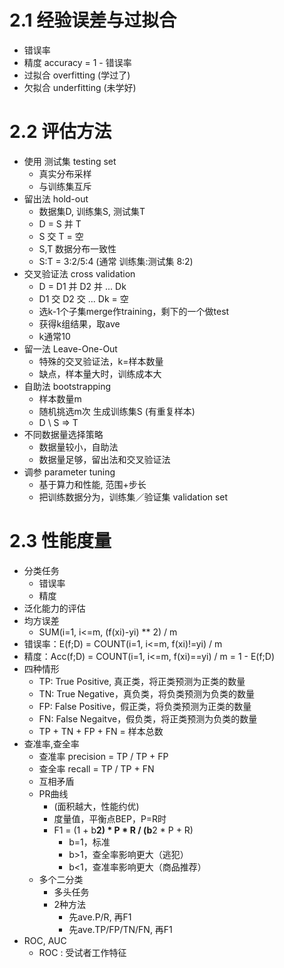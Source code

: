 # 2.1 经验误差与过拟合
* 错误率
* 精度 accuracy = 1 - 错误率
* 过拟合 overfitting (学过了)
* 欠拟合 underfitting (未学好)
# 2.2 评估方法
* 使用 测试集 testing set
  * 真实分布采样
  * 与训练集互斥
* 留出法 hold-out
  * 数据集D, 训练集S, 测试集T
  * D = S 并 T
  * S 交 T = 空
  * S,T 数据分布一致性
  * S:T = 3:2/5:4 (通常 训练集:测试集 8:2)
* 交叉验证法 cross validation
  * D = D1 并 D2 并 ... Dk
  * D1 交 D2 交 ... Dk = 空
  * 选k-1个子集merge作training，剩下的一个做test
  * 获得k组结果，取ave
  * k通常10
* 留一法 Leave-One-Out
  * 特殊的交叉验证法，k=样本数量
  * 缺点，样本量大时，训练成本大
* 自助法 bootstrapping
  * 样本数量m
  * 随机挑选m次 生成训练集S (有重复样本)
  * D \ S => T
* 不同数据量选择策略
  * 数据量较小，自助法
  * 数据量足够，留出法和交叉验证法
* 调参 parameter tuning
  * 基于算力和性能, 范围+步长
  * 把训练数据分为，训练集／验证集 validation set

# 2.3 性能度量
* 分类任务
  * 错误率
  * 精度
* 泛化能力的评估
* 均方误差
  * SUM(i=1, i<=m, (f(xi)-yi) ** 2) / m
* 错误率：E(f;D) = COUNT(i=1, i<=m, f(xi)!=yi) / m
* 精度：Acc(f;D) = COUNT(i=1, i<=m, f(xi)==yi) / m = 1 - E(f;D)
* 四种情形
  * TP: True Positive, 真正类，将正类预测为正类的数量
  * TN: True Negative，真负类，将负类预测为负类的数量
  * FP: False Positive，假正类，将负类预测为正类的数量
  * FN: False Negaitve，假负类，将正类预测为负类的数量
  * TP + TN + FP + FN = 样本总数
* 查准率,查全率
  * 查准率 precision = TP / TP + FP 
  * 查全率 recall = TP / TP + FN
  * 互相矛盾
  * PR曲线
    * (面积越大，性能约优)
    * 度量值，平衡点BEP，P=R时
    * F1 = (1 + b**2) * P * R / (b**2 * P + R)
      * b=1，标准
      * b>1，查全率影响更大（逃犯）
      * b<1，查准率影响更大（商品推荐）
  * 多个二分类
    * 多头任务
    * 2种方法
      * 先ave.P/R, 再F1
      * 先ave.TP/FP/TN/FN, 再F1
* ROC, AUC
  * ROC : 受试者工作特征